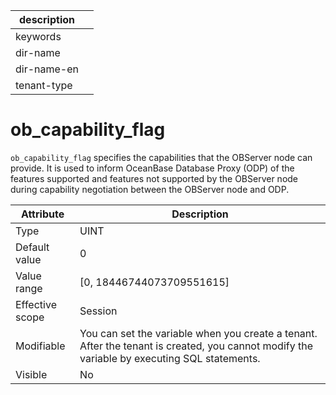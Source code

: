 | description ||
|---|---|
| keywords ||
| dir-name ||
| dir-name-en ||
| tenant-type ||

# ob_capability_flag

`ob_capability_flag` specifies the capabilities that the OBServer node can provide. It is used to inform OceanBase Database Proxy (ODP) of the features supported and features not supported by the OBServer node during capability negotiation between the OBServer node and ODP.

| **Attribute** | **Description** |
|--------|----------------------------------|
| Type | UINT |
| Default value | 0 |
| Value range | \[0, 18446744073709551615\] |
| Effective scope | Session |
| Modifiable | You can set the variable when you create a tenant. After the tenant is created, you cannot modify the variable by executing SQL statements. |
| Visible | No |
